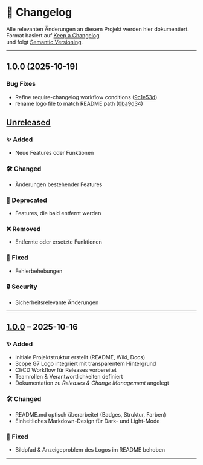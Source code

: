 # 🧾 Changelog
Alle relevanten Änderungen an diesem Projekt werden hier dokumentiert.  
Format basiert auf [Keep a Changelog](https://keepachangelog.com/de/1.1.0/)  
und folgt [Semantic Versioning](https://semver.org/lang/de/).

---

## 1.0.0 (2025-10-19)


### Bug Fixes

* Refine require-changelog workflow conditions ([9c1e53d](https://github.com/HSLU-Exercise/scope-your-project-gruppe_7/commit/9c1e53d10b798bf8667e39e683a2439015780cf3))
* rename logo file to match README path ([0ba9d34](https://github.com/HSLU-Exercise/scope-your-project-gruppe_7/commit/0ba9d340bab25c1ebbdd6944de7d766b67addc03))

## [Unreleased]
### ✨ Added
- Neue Features oder Funktionen

### 🛠️ Changed
- Änderungen bestehender Features

### 🧹 Deprecated
- Features, die bald entfernt werden

### ❌ Removed
- Entfernte oder ersetzte Funktionen

### 🐞 Fixed
- Fehlerbehebungen

### 🔒 Security
- Sicherheitsrelevante Änderungen

---

## [1.0.0] – 2025-10-16
### ✨ Added
- Initiale Projektstruktur erstellt (README, Wiki, Docs)
- Scope G7 Logo integriert mit transparentem Hintergrund
- CI/CD Workflow für Releases vorbereitet
- Teamrollen & Verantwortlichkeiten definiert
- Dokumentation zu *Releases & Change Management* angelegt

### 🛠️ Changed
- README.md optisch überarbeitet (Badges, Struktur, Farben)
- Einheitliches Markdown-Design für Dark- und Light-Mode

### 🐞 Fixed
- Bildpfad & Anzeigeproblem des Logos im README behoben

---

[Unreleased]: https://github.com/HSLU-Exercise/scope-your-project-gruppe_7/compare/v1.0.0...HEAD  
[1.0.0]: https://github.com/HSLU-Exercise/scope-your-project-gruppe_7/releases/tag/v1.0.0
